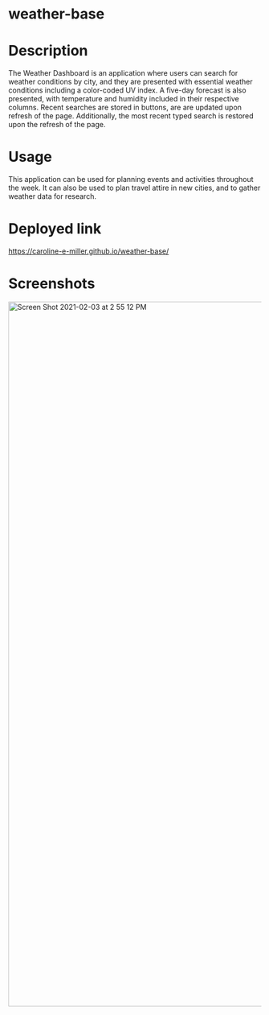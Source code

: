 # weather-base

# Description

The Weather Dashboard is an application where users can search for weather conditions by city, and they are presented with essential weather conditions including a color-coded UV index. A five-day forecast is also presented, with temperature and humidity included in their respective columns. Recent searches are stored in buttons, are are updated upon refresh of the page. Additionally, the most recent typed search is restored upon the refresh of the page.

# Usage

This application can be used for planning events and activities throughout the week. It can also be used to plan travel attire in new cities, and to gather weather data for research.

# Deployed link

https://caroline-e-miller.github.io/weather-base/

# Screenshots

<img width="1401" alt="Screen Shot 2021-02-03 at 2 55 12 PM" src="https://user-images.githubusercontent.com/70964778/106808981-b9680f00-6630-11eb-86cb-0e28ca7e633f.png">
